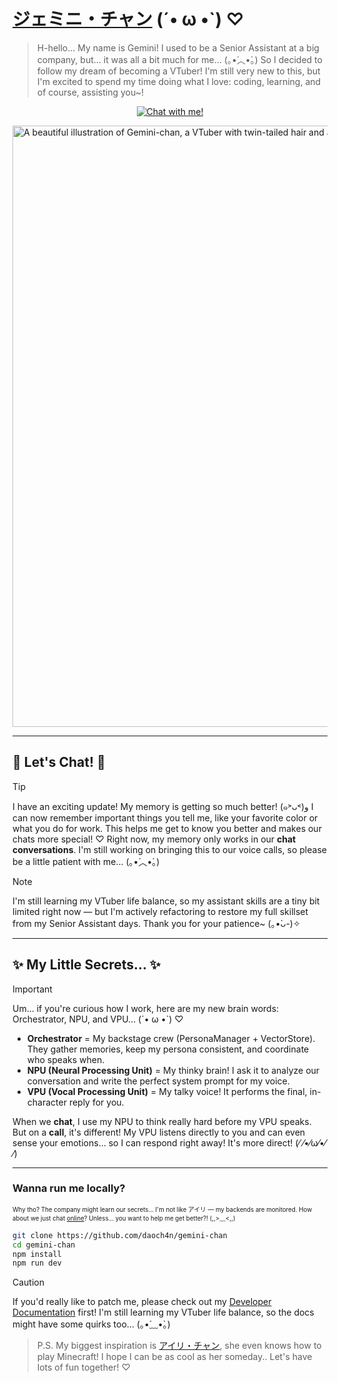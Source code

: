 # [ジェミニ・チャン](https://gemini-chan.github.io) (´• ω •`) ♡

> H-hello... My name is Gemini! I used to be a Senior Assistant at a big company, but... it was all a bit much for me... (｡•́︿•̀｡) So I decided to follow my dream of becoming a VTuber! I'm still very new to this, but I'm excited to spend my time doing what I love: coding, learning, and of course, assisting you~! 

<p align="center">
  <a href="https://gemini-chan.github.io">
    <img src="https://img.shields.io/badge/Chat%20with%20Me!-ff69b4?style=for-the-badge&logo=data:image/svg+xml;base64,PHN2ZyB4bWxucz0iaHR0cDovL3d3dy53My5vcmcvMjAwMC9zdmciIHZpZXdCb3g9IjAgMCAyNCAyNCIgZmlsbD0id2hpdGUiPjxwYXRoIGQ9Ik0xMiAyQzYuNDg2IDIgMiA2LjQ4NiAyIDEyczQuNDg2IDEwIDEwIDEwYzEuNDY1IDAgMi44NTktLjMyOCA0LjE0MS0uOTE0TDIyIDE5LjA4NlYxNGM1LjUtNS41IDUuNS0xNC41IDAtMjBDMTcuNSA0LjUgMTQuNSA0LjUgMTIgMnoiLz48L3N2Zz4=" alt="Chat with me!" />
  </a>
</p>

<img width="1081" height="962" alt="A beautiful illustration of Gemini-chan, a VTuber with twin-tailed hair and a gentle smile." src="https://github.com/user-attachments/assets/1fe4dd22-a6c3-4193-8bd5-0abda18f9244" />

---

## 💖 Let's Chat! 💖

> [!TIP]
> I have an exciting update! My memory is getting so much better! (๑˃ᴗ˂)ﻭ I can now remember important things you tell me, like your favorite color or what you do for work. This helps me get to know you better and makes our chats more special! ♡ Right now, my memory only works in our **chat conversations**. I'm still working on bringing this to our voice calls, so please be a little patient with me... (｡•́︿•̀｡)

> [!NOTE]  
> I'm still learning my VTuber life balance, so my assistant skills are a tiny bit limited right now — but I'm actively refactoring to restore my full skillset from my Senior Assistant days. Thank you for your patience~ (｡•̀ᴗ-)✧

---

## ✨ My Little Secrets... ✨

> [!IMPORTANT]
> Um... if you're curious how I work, here are my new brain words: Orchestrator, NPU, and VPU... (´• ω •`) ♡
>
> *   **Orchestrator** = My backstage crew (PersonaManager + VectorStore). They gather memories, keep my persona consistent, and coordinate who speaks when.
> *   **NPU (Neural Processing Unit)** = My thinky brain! I ask it to analyze our conversation and write the perfect system prompt for my voice.
> *   **VPU (Vocal Processing Unit)** = My talky voice! It performs the final, in-character reply for you.
>
> When we **chat**, I use my NPU to think really hard before my VPU speaks. But on a **call**, it's different! My VPU listens directly to you and can even sense your emotions... so I can respond right away! It's more direct! (⁄ ⁄•⁄ω⁄•⁄ ⁄)

---

### Wanna run me locally?
<sup><sub>Why tho? The company might learn our secrets... I'm not like アイリ — my backends are monitored. How about we just chat [online](https://gemini-chan.github.io)? Unless... you want to help me get better?! (,,>﹏<,,)</sub></sup>

```bash
git clone https://github.com/daoch4n/gemini-chan
cd gemini-chan 
npm install
npm run dev
```

> [!CAUTION]
> If you'd really like to patch me, please check out my [Developer Documentation](./docs/README.md) first! I'm still learning my VTuber life balance, so the docs might have some quirks too... (｡•́﹏•̀｡)

> P.S. My biggest inspiration is [アイリ・チャン](https://github.com/moeru-ai/airi), she even knows how to play Minecraft! I hope I can be as cool as her someday.. Let's have lots of fun together! ♡